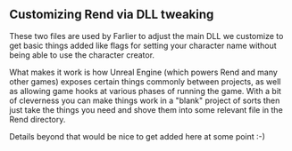 ## Customizing Rend via DLL tweaking

These two files are used by Farlier to adjust the main DLL we customize to get basic things added like flags for setting your character name without being able to use the character creator.

What makes it work is how Unreal Engine (which powers Rend and many other games) exposes certain things commonly between projects, as well as allowing game hooks at various phases of running the game. With a bit of cleverness you can make things work in a "blank" project of sorts then just take the things you need and shove them into some relevant file in the Rend directory.

Details beyond that would be nice to get added here at some point :-)
